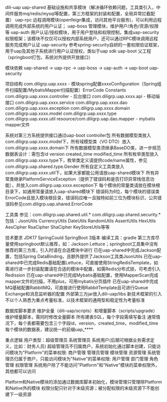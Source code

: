 dili-uap
  uap-shared        基础设施和共享模块（解决循环依赖问题，工具类引入，中间件服务mq/redis/mysql等配置，第三方框架的封装和配置，全局异常拦截配置）
  uap-rpc           远程调用模块(openfeign集成，访问其他平台服务)，可以利用远程调用完成外部系统的用户认证；
  uap-boss          管理模块，维护用户/角色/资源/权限等
  uap-auth          用户认证/授权模块，用于用户登陆和权限控制，集成uap-security权限框架；该模块不仅仅可以授权内部系统用户，还可以通过RPC模块调用远程服务完成用户认证
  uap-security      参考spring-security自研的一套权限验证框架，用于uap及其他子系统进行用户认证授权，类似于uap sdk
  uap-boot          父工程（springboot打包，系统对外提供开放接口）

模块依赖
uap-shared  ->  uap-rpc  ->  uap-boss  ->  uap-auth  ->  uap-boot
uap-security

项目结构
  com.diligrp.uap.xxxx - 模块spring配置xxxxConfiguration（Spring组件扫描配置/MybatisMapper扫描配置）ErrorCode Constants
  com.diligrp.uap.xxxx.controller - 后台接口
  com.diligrp.uap.xxxx.api - 移动端接口
  com.diligrp.uap.xxxx.service
  com.diligrp.uap.xxxx.dao
  com.diligrp.uap.xxxx.exception
  com.diligrp.uap.xxxx.domain
  com.diligrp.uap.xxxx.model
  com.diligrp.uap.xxxx.type
  com.diligrp.uap.xxxx.util
  resource/com.diligrp.uap.dao.mapper - mybatis mapper文件
  
  系统对第三方系统提供接口通过uap-boot controller包
  所有数据模型类放入com.diligrp.uap.xxxx.model下，所有域模型类（VO DTO）放入com.diligrp.uap.xxxx.domain下
  所有数据模型类须继承BaseDO类，进一步规范数据表设计：需包含id version created_time modified_time
  所有枚举类型放入com.diligrp.uap.xxxx.type下，枚举类定义请提供code/name属性，参见com.diligrp.uap.shared.type.Gender
  所有自定义工具类放入com.diligrp.uap.xxxx.util下，如果大家都能公用请放uap-shared模块下
  所有异常类继承PlatformServiceException（提供了错误码和是否打印异常栈信息功能），并放入com.diligrp.uap.xxxx.exception下
  每个模块的常量类请放在模块根目录下，如通用常量请放入uap-shared模块下
  错误码为6位，每个模块的错误类ErrorCode且放入模块根目录，错误码应唯一且独特如前三位为模块标识，公共错误码参见com.diligrp.uap.shared.ErrorCode

工具类
  参见：com.diligrp.uap.shared.util.* com.diligrp.uap.shared.security.*
  包括：JsonUtils CurrencyUtils DateUtils RandomUtils AssertUtils HexUtils AesCipher RsaCipher ShaCipher KeyStoreUtils等等

技术要求
  JDK17 SpringCould SpringBoot 3版本
  编译工具：gradle
  第三方库尽量使用springboot默认推荐，如：Jackson Lettuce；springboot工具集中没有推荐的第三方库，引入时请在合适模块中进行
  已在uap-shared中完成Jackson配置，包括Spring DataBinding，且额外提供了Jackson工具类JsonUtils
  已在uap-shared中已完成Redis基础配置Lettuce，可直接使用StringRedisTemplate，如需进行进一步封装配置请在合适的模块中配置，如需Redis分布式锁，可考虑引入Redission
  已在uap-shared中已完成Mybatis基础配置，使用MapperScan完成mapper文件的扫描，不用plus，可用mybatis分页插件
  已在uap-shared中完成MQ基础配置RabbitMQ，可直接进行使用RabbitTemplate且可进行Queue Exchange和消息监听器的配置
  外部第三方jar放入dili-uap/libs
  新技术框架的引入不以个人熟悉为重点考量标准，以技术框架的通用型和稳定性为考量标准

数据库脚本要求
  维护全量（dili-uap/scripts）和增量脚本（scripts/upgrade）
  维护增量脚本，需同时修改全量脚本
  所有建表SQL，每个字段需填写备注
  通常情况下，每个表都需要包含三个字段id，version，created_time，modified_time
  每个模块的数据表，建议统一的前缀uap_****

重点逻辑
  用户类型：超级管理员 系统管理员 系统用户(后期可根据业务需求定义，比如：财务人员)
  超级管理员不归属商户，系统初始化通过脚本创建，只能访问模块为"Platform"的菜单权限: 商户管理 管理员管理 模块管理 资源管理
  系统管理员归属于商户，只能访问模块为"Native"的菜单权限: 用户管理 部门管理 角色管理 权限管理
  系统用户除了不能访问"Platform"和"Native"模块的菜单权限外，其他都可以访问
  
  Platform和Native模块的添加通过数据库脚本初始化，模块管理只管理除Platform和Native外的模块
  权限分配只针对于末级资源；被分配权限的末级资源下不能创建下一级资源
  